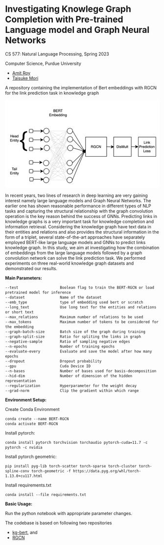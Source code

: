 # Investigating Knowlege Graph  Completion with Pre-trained Language model and Graph Neural Networks

CS 577: Natural Language Processing, Spring 2023

Computer Science, Purdue University 

* [Amit Roy](https://amitroy7781.github.io/)
* [Taisuke Mori](https://github.com/umami1111)



A repository containing the implementation of Bert embeddings with RGCN for the link prediction task in knowledge graph

<img src="bert_rgcn.png" width="600">



In recent years, two lines of research in deep learning are very gaining interest namely large language models and Graph Neural Networks. The earlier one has shown reasonable performance in different types of NLP tasks and capturing the structural relationship with the graph convolution operation is the key reason behind the success of GNNs. Predicting links in knowledge graphs is a very important task for knowledge completion and information retrieval. Considering the knowledge graph have text data in their entities and relations and also provides the structural information in the form of a triplet, several state-of-the-art approaches have separately employed BERT-like large language models and GNNs to predict links knowledge graph. In this study, we aim at investigating how the combination of embeddings from the large language models followed by a graph convolution network can solve the link prediction task. We performed experiments on three real-world knowledge graph datasets and demonstrated our results.


**Main Parameters:**

```
--test                   Boolean flag to train the BERT-RGCN or load pretrained model for inference
--dataset                Name of the dataset
--emb_type               type of embedding used bert or scratch
--long_text              Use long text for the entities and relations or short text
--max_relations          Maximum number of relations to be used
--max_tokens             Maximum number of tokens to be considered for the embedding
--graph-batch-size       Batch size of the graph during training
--graph-split-size       Ratio for spliting the links in graph 
--negative-sample        Ratio of sampling negative edges
--n-epochs               Number of training epochs
--evaluate-every         Evaluate and save the model after how many epochs
--dropout                Dropout probability
--gpu                    Cuda Device ID
--n-bases                Number of bases used for basis-decomposition
--hid-dim                Number of dimension of the hidden representation
--regularization         Hyperparameter for the weight decay
--grad-norm              Clip the gradient within which range
```


**Environment Setup:**

Create Conda Environment
```
conda create --name BERT-RGCN
conda activate BERT-RGCN
```

Install pytorch:
```
conda install pytorch torchvision torchaudio pytorch-cuda=11.7 -c pytorch -c nvidia

```
Install pytorch geometric:
```
pip install pyg-lib torch-scatter torch-sparse torch-cluster torch-spline-conv torch-geometric -f https://data.pyg.org/whl/torch-1.13.0+cu117.html

```

Install requirements.txt
```
conda install --file requirements.txt
```

**Basic Usage:**

Run the python notebook with appropriate parameter changes.


The codebase is based on following two repositories
* [kg-bert](https://github.com/yao8839836/kg-bert), and
* [RGCN](https://github.com/JinheonBaek/RGCN)


